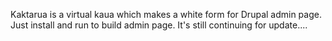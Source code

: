 Kaktarua is a virtual kaua which makes a white form for Drupal admin page. Just install and run to build admin page. It's still continuing for update....